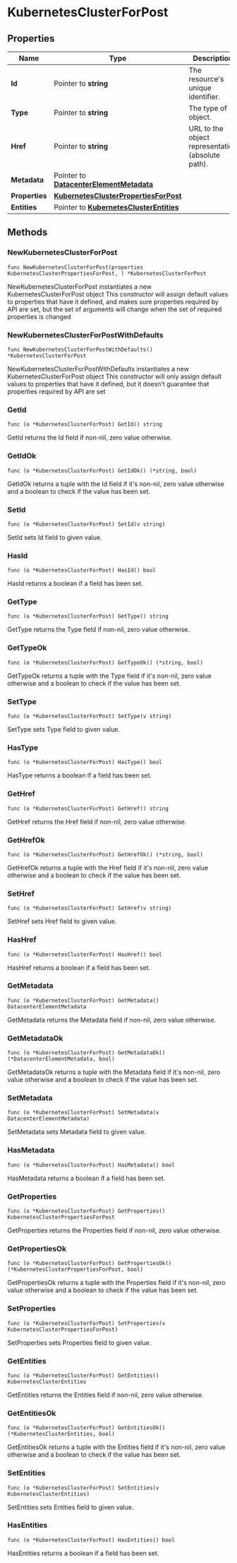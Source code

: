 # KubernetesClusterForPost

## Properties

|Name | Type | Description | Notes|
|------------ | ------------- | ------------- | -------------|
|**Id** | Pointer to **string** | The resource&#39;s unique identifier. | [optional] [readonly] |
|**Type** | Pointer to **string** | The type of object. | [optional] [readonly] |
|**Href** | Pointer to **string** | URL to the object representation (absolute path). | [optional] [readonly] |
|**Metadata** | Pointer to [**DatacenterElementMetadata**](DatacenterElementMetadata.md) |  | [optional] |
|**Properties** | [**KubernetesClusterPropertiesForPost**](KubernetesClusterPropertiesForPost.md) |  | |
|**Entities** | Pointer to [**KubernetesClusterEntities**](KubernetesClusterEntities.md) |  | [optional] |

## Methods

### NewKubernetesClusterForPost

`func NewKubernetesClusterForPost(properties KubernetesClusterPropertiesForPost, ) *KubernetesClusterForPost`

NewKubernetesClusterForPost instantiates a new KubernetesClusterForPost object
This constructor will assign default values to properties that have it defined,
and makes sure properties required by API are set, but the set of arguments
will change when the set of required properties is changed

### NewKubernetesClusterForPostWithDefaults

`func NewKubernetesClusterForPostWithDefaults() *KubernetesClusterForPost`

NewKubernetesClusterForPostWithDefaults instantiates a new KubernetesClusterForPost object
This constructor will only assign default values to properties that have it defined,
but it doesn't guarantee that properties required by API are set

### GetId

`func (o *KubernetesClusterForPost) GetId() string`

GetId returns the Id field if non-nil, zero value otherwise.

### GetIdOk

`func (o *KubernetesClusterForPost) GetIdOk() (*string, bool)`

GetIdOk returns a tuple with the Id field if it's non-nil, zero value otherwise
and a boolean to check if the value has been set.

### SetId

`func (o *KubernetesClusterForPost) SetId(v string)`

SetId sets Id field to given value.

### HasId

`func (o *KubernetesClusterForPost) HasId() bool`

HasId returns a boolean if a field has been set.

### GetType

`func (o *KubernetesClusterForPost) GetType() string`

GetType returns the Type field if non-nil, zero value otherwise.

### GetTypeOk

`func (o *KubernetesClusterForPost) GetTypeOk() (*string, bool)`

GetTypeOk returns a tuple with the Type field if it's non-nil, zero value otherwise
and a boolean to check if the value has been set.

### SetType

`func (o *KubernetesClusterForPost) SetType(v string)`

SetType sets Type field to given value.

### HasType

`func (o *KubernetesClusterForPost) HasType() bool`

HasType returns a boolean if a field has been set.

### GetHref

`func (o *KubernetesClusterForPost) GetHref() string`

GetHref returns the Href field if non-nil, zero value otherwise.

### GetHrefOk

`func (o *KubernetesClusterForPost) GetHrefOk() (*string, bool)`

GetHrefOk returns a tuple with the Href field if it's non-nil, zero value otherwise
and a boolean to check if the value has been set.

### SetHref

`func (o *KubernetesClusterForPost) SetHref(v string)`

SetHref sets Href field to given value.

### HasHref

`func (o *KubernetesClusterForPost) HasHref() bool`

HasHref returns a boolean if a field has been set.

### GetMetadata

`func (o *KubernetesClusterForPost) GetMetadata() DatacenterElementMetadata`

GetMetadata returns the Metadata field if non-nil, zero value otherwise.

### GetMetadataOk

`func (o *KubernetesClusterForPost) GetMetadataOk() (*DatacenterElementMetadata, bool)`

GetMetadataOk returns a tuple with the Metadata field if it's non-nil, zero value otherwise
and a boolean to check if the value has been set.

### SetMetadata

`func (o *KubernetesClusterForPost) SetMetadata(v DatacenterElementMetadata)`

SetMetadata sets Metadata field to given value.

### HasMetadata

`func (o *KubernetesClusterForPost) HasMetadata() bool`

HasMetadata returns a boolean if a field has been set.

### GetProperties

`func (o *KubernetesClusterForPost) GetProperties() KubernetesClusterPropertiesForPost`

GetProperties returns the Properties field if non-nil, zero value otherwise.

### GetPropertiesOk

`func (o *KubernetesClusterForPost) GetPropertiesOk() (*KubernetesClusterPropertiesForPost, bool)`

GetPropertiesOk returns a tuple with the Properties field if it's non-nil, zero value otherwise
and a boolean to check if the value has been set.

### SetProperties

`func (o *KubernetesClusterForPost) SetProperties(v KubernetesClusterPropertiesForPost)`

SetProperties sets Properties field to given value.


### GetEntities

`func (o *KubernetesClusterForPost) GetEntities() KubernetesClusterEntities`

GetEntities returns the Entities field if non-nil, zero value otherwise.

### GetEntitiesOk

`func (o *KubernetesClusterForPost) GetEntitiesOk() (*KubernetesClusterEntities, bool)`

GetEntitiesOk returns a tuple with the Entities field if it's non-nil, zero value otherwise
and a boolean to check if the value has been set.

### SetEntities

`func (o *KubernetesClusterForPost) SetEntities(v KubernetesClusterEntities)`

SetEntities sets Entities field to given value.

### HasEntities

`func (o *KubernetesClusterForPost) HasEntities() bool`

HasEntities returns a boolean if a field has been set.


